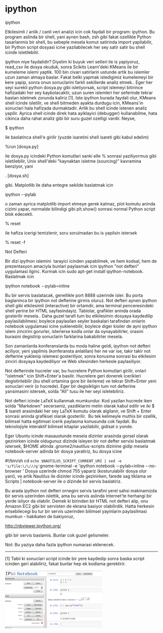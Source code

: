 # ipython




ipython




Etkilesimli / anlik / canli veri analizi icin cok faydali bir program: ipython. Bu program aslinda bir shell, yani aynen bash, zsh gibi fakat ozellikle Python tasarlanmis bir shell, bu sebeple mesela komut satirinda import yapilabilir, bir Python script dosyasi icine yazilabilecek her sey satir satir bu shell icinde isletilebilir.

ipython niye faydalidir? Diyelim ki buyuk veri setleri ile is yapiyoruz, read_csv ile dosya okuduk, sonra Scikits Learn'deki KMeans ile bir kumeleme islemi yaptik. 100 bin civari satirlarin ustunde artik bu islemler uzun zaman almaya baslar. Fakat belki yapmak istedigimiz kumelemeyi bir kere yapip, sonra onun sonuclarini farkli sekillerde  analiz etmek.. Eger her seyi surekli python dosya.py gibi isletiyorsak, script islemeyi bitirince hafizadaki her sey kaybolacaktir, uzun suren islemleri her seferinde tekrar bastan isletmek zorunda kaliriz [1]. Iste ipython burada faydali olur, KMeans shell icinde  isletilir, ve shell bitmeden ayakta durdugu icin, KMeans'in sonuclari hala hafizada durmaktadir. Artik bu shell icinde istenen analiz yapilir. Ayrica shell icinde direk hata ayiklayici (debugger) kullanabilme, hata cikinca daha rahat analiz gibi bir suru guzel ozelligi vardir. Neyse,

$ ipython 

ile baslatinca shell'e girilir (yuzde isaretini shell isareti gibi kabul edelim) 

%run [dosya.py]

ile dosya.py icindeki Python komutlari sanki elle % sonrasi yaziliyormus gibi isletilebilir, Unix shell'deki "kaynaktan isletme (sourcing)" kavramina benziyor, yani 

. [dosya.sh]

gibi. Matplotlib ile daha entegre sekilde baslatmak icin

ipython --pylab 

o zaman ayrica matplotlib import etmeye gerek kalmaz, plot komutu aninda cizimi yapar, normalde bilindigi gibi plt.show() sonrasi normal Python script blok edecekti.

% reset 

ile hafiza icerigi temizlenir, soru sorulmadan bu is yapilsin istersek

% reset -f 

Not Defteri

Bir dizi ipython islemini  tarayici icinden yapabilmek, ve hem kodsal, hem de prezentasyon amaciyla bunlari paylasmak icin ipython "not defteri" uygulamasi ilginc. Kurmak icin sudo apt-get install ipython-notebook. Baslatmak icin

ipython notebook --pylab=inline

Bu bir servis baslatacak, genellikle port 8888 uzerinde isler. Bu porta baglaninca bir ipython not defterine girmis oluruz. Not defteri aynen ipython shell gibi etkilesimli (interactive) bir ortamdir, ama terminal penceresindeki shell yerine bir HTML sayfasindayiz. Tablolar, grafikler aninda orada gosterilir mesela.. Daha guzel tarafi tum bu etkilesimin dosyaya kaydedilip paylasilabilmesi; boylece paylasilan seyler baskalari tarafindan onlarin notebook uygulamasi icine yuklenebilir, boylece diger kisiler de ayni ipython islem zincirini gorurler, isterlerse kodla onlar da oynayabilirler, orasini burasini degistirip sonuclarin farklarina bakabilirler mesela.

Son zamanlarda konferanslarda bu moda haline geldi, ipython not defteri aciliyor, yeni yapilmis (konferansta anlatilan) her ne var ise, takir takir not defterine yuklenip islemesi gosteriliyor, sonra konusma sonrasi bu etkilesim zinciri dosyaya kaydediliyor ve Web sitesinden herkesle paylasiliyor. 

Not defterinde hucreler var, bu hucrelere Python komutlari girilir, onlari "isletmek" icin Shift+Enter'a basilir. Hucrelere geri donerek icerikleri degistirilebilir (bu shell ortamina gore bir ilerleme) ve tekrar Shift+Enter yeni sonuclari verir (o hucrede). Eger bir degisikligin tum not defterine yansimasini istersek, solda "All" tusu ile her seyi isletebiliriz.

Not defteri icinde LaTeX kullanmak mumkundur. Kod yazilan hucrede iken solda "Markdown" secerseniz, yazdiklarini metin olarak kabul edilir ve iki $ $ isareti arasindaki her sey LaTeX komutu olarak algilanir, ve Shift + Enter sonrasi aninda grafiksel olarak gosterilir.  Bu tek kelimeyle muthis bir ozellik, bilimsel hatta egitimsel icerik paylasma konusunda cok faydali. Bu teknolojiyle interaktif bilimsel kitaplar yazilabilir, gidisat o yonde.




Eger Ubuntu icinde masaustunde mesela dizinler arasinda gorsel olarak gezinirken icinde oldugunuz dizinde isleyen bir not defter servisi baslatmak istersek, $HOME altinda .gnome2/nautilus-scripts dizinine gidip mesela notebook-server adinda bir dosya yaratiriz, bu dosya icine

#!/bin/sh
cd `echo $NAUTILUS_SCRIPT_CURRENT_URI | sed -e 's/file:\/\///g'`gnome-terminal -e 'ipython notebook --pylab=inline --no-browser '
Dosya uzerinde chmod 755 yapariz (kosturulabilir dosya olur yani), ve artik Nautilus ile dizinler icinde gezinirken, farede sag tiklama ve Scripts | notebook-server ile o dizinde bir servis baslatiriz. 

Bu arada ipython not defteri ornegini servis tarafini yerel sahsi makinamizda bir servis uzerinden islettik, ama bu servis aslinda Internet'te herhangi bir yerde isliyor da olabilir. Demek ki birinden bir HTML not defteri alip, onu Amazon EC2 gibi bir servisten de ekrana basiyor olabilirdik. Hatta herkesin erisebilecegi bu tur bir servis uzerinden bilimsel yayinlarin paylasilmasi mumkun - hakikaten de bakiyoruz, 

http://nbviewer.ipython.org/

gibi bir servis baslamis. Bunlar cok guzel gelismeler. 

Not: Bu yaziya daha fazla ipython numarasi eklenecek.

---

[1] Tabii ki sonuclari script icinde bir yere kaydedip sonra baska script icinden  geri alabiliriz, fakat bunlar hep ek kodlama gerektirir.




![](Screenshotfrom2013-01-05162202.png)
